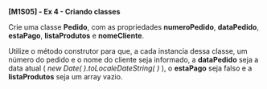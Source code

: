 **[M1S05] - Ex 4 - Criando classes**





Crie uma classe **Pedido**, com as propriedades **numeroPedido**, **dataPedido**, **estaPago**, **listaProdutos** e **nomeCliente**.

Utilize o método construtor para que, a cada instancia dessa classe, um número do pedido e o nome do cliente seja informado, a **dataPedido** seja a data atual ( *new Date( ).toLocaleDateString( )* ), o **estaPago** seja falso e a **listaProdutos** seja um array vazio.